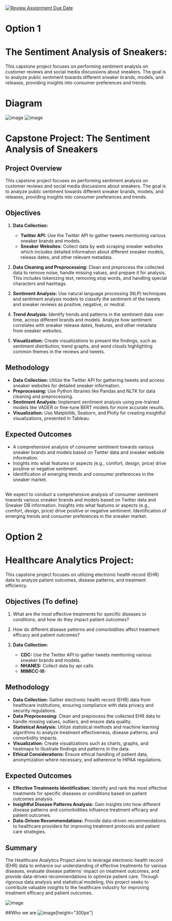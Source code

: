 [![Review Assignment Due Date](https://classroom.github.com/assets/deadline-readme-button-24ddc0f5d75046c5622901739e7c5dd533143b0c8e959d652212380cedb1ea36.svg)](https://classroom.github.com/a/1lXY_Wlg)

# Option 1

# The Sentiment Analysis of Sneakers: 

This capstone project focuses on performing sentiment analysis on customer reviews and social media discussions about sneakers. The goal is to analyze public sentiment towards different sneaker brands, models, and releases, providing insights into consumer preferences and trends.

# Diagram 

![image](https://github.com/DataExpert-ZachWilson-V4/capstone-project-v4-central-1/assets/16787672/3f55fbfc-18b0-43f2-af82-45c073d96115)
![image](https://github.com/DataExpert-ZachWilson-V4/capstone-project-v4-central-1/assets/79658792/4eae2a7d-58dc-49ed-884c-c4b272a18b22)


# Capstone Project: The Sentiment Analysis of Sneakers

## Project Overview
This capstone project focuses on performing sentiment analysis on customer reviews and social media discussions about sneakers. The goal is to analyze public sentiment towards different sneaker brands, models, and releases, providing insights into consumer preferences and trends.

## Objectives
1. **Data Collection:**
   - **Twitter API:** Use the Twitter API to gather tweets mentioning various sneaker brands and models.
   - **Sneaker Websites:** Collect data by web scraping sneaker websites which includes detailed information about different sneaker models, release dates, and other relevant metadata.

2. **Data Cleaning and Preprocessing:** Clean and preprocess the collected data to remove noise, handle missing values, and prepare it for analysis. This includes tokenizing text, removing stop words, and handling special characters and hashtags.

3. **Sentiment Analysis:** Use natural language processing (NLP) techniques and sentiment analysis models to classify the sentiment of the tweets and sneaker reviews as positive, negative, or neutral.

4. **Trend Analysis:** Identify trends and patterns in the sentiment data over time, across different brands and models. Analyze how sentiment correlates with sneaker release dates, features, and other metadata from sneaker websites.

5. **Visualization:** Create visualizations to present the findings, such as sentiment distribution, trend graphs, and word clouds highlighting common themes in the reviews and tweets.

## Methodology
- **Data Collection:** Utilize the Twitter API for gathering tweets and access sneaker websites for detailed sneaker information.
- **Preprocessing:** Use Python libraries like Pandas and NLTK for data cleaning and preprocessing.
- **Sentiment Analysis:** Implement sentiment analysis using pre-trained models like VADER or fine-tune BERT models for more accurate results.
- **Visualization:** Use Matplotlib, Seaborn, and Plotly for creating insightful visualizations, presented in Tableau.

## Expected Outcomes
- A comprehensive analysis of consumer sentiment towards various sneaker brands and models based on Twitter data and sneaker website information.
- Insights into what features or aspects (e.g., comfort, design, price) drive positive or negative sentiment.
- Identification of emerging trends and consumer preferences in the sneaker market.

## 
We expect to conduct a comprehensive analysis of consumer sentiment towards various sneaker brands and models based on Twitter data and Sneaker DB information.
Insights into what features or aspects (e.g., comfort, design, price) drive positive or negative sentiment.
Identification of emerging trends and consumer preferences in the sneaker market.


# Option 2

# Healthcare Analytics Project:

This capstone project focuses on utilizing electronic health record (EHR) data to analyze patient outcomes, disease patterns, and treatment efficiency.

## Objectives (To define)
1. What are the most effective treatments for specific diseases or conditions, and how do they impact patient outcomes?
2. How do different disease patterns and comorbidities affect treatment efficacy and patient outcomes?
      
1. **Data Collection:**
   - **CDC:** Use the Twitter API to gather tweets mentioning various sneaker brands and models.
   - **NHANES:** Collect data by api calls.
   - **MIMICC-III:**  

## Methodology
- **Data Collection:** Gather electronic health record (EHR) data from healthcare institutions, ensuring compliance with data privacy and security regulations.
- **Data Preprocessing:** Clean and preprocess the collected EHR data to handle missing values, outliers, and ensure data quality.
- **Statistical Analysis:** Utilize statistical methods and machine learning algorithms to analyze treatment effectiveness, disease patterns, and comorbidity impacts.
- **Visualization:** Create visualizations such as charts, graphs, and heatmaps to illustrate findings and patterns in the data.
- **Ethical Considerations:** Ensure ethical handling of patient data, anonymization where necessary, and adherence to HIPAA regulations.

## Expected Outcomes
- **Effective Treatments Identification:** Identify and rank the most effective treatments for specific diseases or conditions based on patient outcomes analysis.
- **Insightful Disease Patterns Analysis:** Gain insights into how different disease patterns and comorbidities influence treatment efficacy and patient outcomes.
- **Data-Driven Recommendations:** Provide data-driven recommendations to healthcare providers for improving treatment protocols and patient care strategies.

## Summary
The Healthcare Analytics Project aims to leverage electronic health record (EHR) data to enhance our understanding of effective treatments for various diseases, evaluate disease patterns' impact on treatment outcomes, and provide data-driven recommendations to optimize patient care. Through rigorous data analysis and statistical modeling, this project seeks to contribute valuable insights to the healthcare industry for improving treatment efficacy and patient outcomes.

![image](https://github.com/DataExpert-ZachWilson-V4/capstone-project-v4-central-1/assets/79658792/fe383d7b-81e3-43de-b857-948de2c1a512)


##Who we are
![image](https://github.com/DataExpert-ZachWilson-V4/capstone-project-v4-central-1/assets/79658792/6fa52c9c-8930-4561-9d88-35ccb6640581)[height="300px"]

